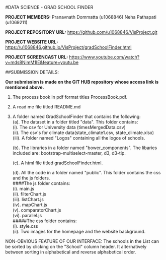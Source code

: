 #DATA SCIENCE - GRAD SCHOOL FINDER


**PROJECT MEMBERS:** Pranavnath Dommatta (u1068846)
				 Neha Pathapati (u1069211)

**PROJECT REPOSITORY URL:** https://github.com/u1068846/VisProject.git

**PROJECT WEBSITE URL:** https://u1068846.github.io/VisProject/gradSchoolFinder.html

**PROJECT SCREENCAST URL:** https://www.youtube.com/watch?v=mds8NimM1IE&feature=youtu.be 

##SUBMISSION DETAILS:

**Our submission is made on the GIT HUB repository whose access link is mentioned above.**  

1. The process book in pdf format titles ProcessBook.pdf.

2. A read me file titled README.md

3. A folder named GradSchoolFinder that contains the following:  
   (a). The dataset in a folder titled "data". This folder contains:  
        (i). The csv for University data (timesMergedData.csv)  
        (ii). The csv's for climate data(state_climate1.csv, state_climate.xlsx)   
        (iii). A folder named "Logos" containing all the logos of schools.  

   (b). The libraries in a folder named "bower_components". The libaries included are: bootstrap-multiselect-master, d3, d3-tip.

   (c). A html file titled gradSchoolFinder.html.

   (d). All the code in a folder named "public". This folder contains the css and the js folders.  
       ####The js folder contains:  
        (i). main.js  
        (ii). filterChart.js  
        (iii). listChart.js  
        (iv). mapChart.js  
        (v). comparatorChart.js  
        (vi). parallel.js  
        #####The css folder contains:  
        (i). style.css  
        (ii). Two images for the homepage and the website background.  

NON-OBVIOUS FEATURE OF OUR INTERFACE:
The schools in the List can be sorted by clicking on the "School" column header. It alternatively between sorting in alphabetical and reverse alphabetical order.
   
